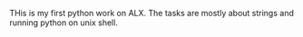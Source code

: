 THis is my first python work on ALX. The tasks are mostly about strings and running python on unix shell.
